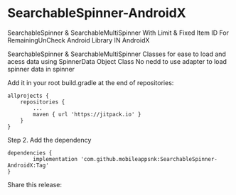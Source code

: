 # SearchableSpinner-AndroidX
SearchableSpinner &amp; SearchableMultiSpinner With Limit &amp; Fixed Item ID For RemainingUnCheck Android Library IN AndroidX

SearchableSpinner & SearchableMultiSpinner Classes for ease to load and acess data using SpinnerData Object Class
No nedd to use adapter to load spinner data in spinner


Add it in your root build.gradle at the end of repositories:

	allprojects {
		repositories {
			...
			maven { url 'https://jitpack.io' }
		}
	}
Step 2. Add the dependency

	dependencies {
	        implementation 'com.github.mobileappsnk:SearchableSpinner-AndroidX:Tag'
	}
Share this release:
